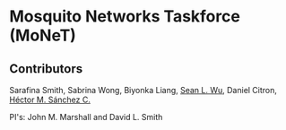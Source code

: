 # **Mo**squito **Ne**tworks **T**askforce (MoNeT)


## Contributors

Sarafina Smith, Sabrina Wong, Biyonka Liang,
<a href="https://slwu89.github.io/">Sean L. Wu</a>, Daniel Citron,
<a href="https://chipdelmal.github.io/">Héctor M. Sánchez C.</a>

PI's: John M. Marshall and David L. Smith